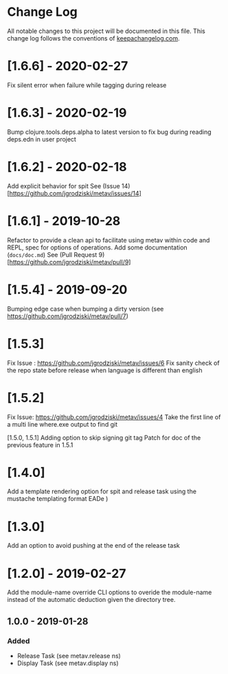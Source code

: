 # Change Log
All notable changes to this project will be documented in this file. 
This change log follows the conventions of [keepachangelog.com](http://keepachangelog.com/).

# [1.6.6] - 2020-02-27

Fix silent error when failure while tagging during release

# [1.6.3] - 2020-02-19

Bump clojure.tools.deps.alpha to latest version to fix bug during reading deps.edn in user project

# [1.6.2] - 2020-02-18

Add explicit behavior for spit
See (Issue 14)[https://github.com/jgrodziski/metav/issues/14]

# [1.6.1] - 2019-10-28

Refactor to provide a clean api to facilitate using metav within code and REPL, spec for options of operations.
Add some documentation (`docs/doc.md`)
See (Pull Request 9)[https://github.com/jgrodziski/metav/pull/9]

# [1.5.4] - 2019-09-20

Bumping edge case when bumping a dirty version (see https://github.com/jgrodziski/metav/pull/7)

# [1.5.3]
Fix Issue : https://github.com/jgrodziski/metav/issues/6
Fix sanity check of the repo state before release when language is different than english

# [1.5.2]
Fix Issue: https://github.com/jgrodziski/metav/issues/4
Take the first line of a multi line where.exe output to find git

[1.5.0, 1.5.1]
Adding option to skip signing git tag
Patch for doc of the previous feature in 1.5.1

# [1.4.0]
Add a template rendering option for spit and release task using the mustache templating format EADe )

# [1.3.0]
Add an option to avoid pushing at the end of the release task 

# [1.2.0] - 2019-02-27 #

Add the module-name override CLI options to overide the module-name instead of the automatic deduction given the directory tree.

## 1.0.0 - 2019-01-28
### Added
- Release Task (see metav.release ns)
- Display Task (see metav.display ns) 

[Unreleased]: https://github.com/jgrodziski/metav/compare/0.1.1...HEAD
[0.1.1]: https://github.com/jgrodziski/metav/compare/0.1.0...0.1.1
